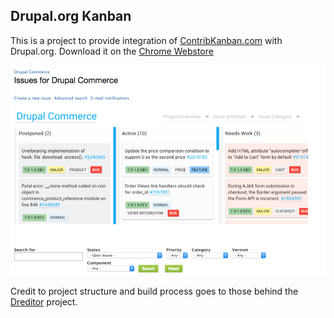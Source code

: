 Drupal.org Kanban
 ------------------

This is a project to provide integration of [ContribKanban.com][contribkanban] with Drupal.org. Download it on the [Chrome Webstore][webstore]

![Project page](media/project-kanban-embedded.png)

Credit to project structure and build process goes to those behind the [Dreditor][dreditor] project.

[contribkanban]: https://contribkanban.com
[dreditor]: https://dreditor.org/
[webstore]: https://chrome.google.com/webstore/detail/drupalorg-kanban/acnjihjglddlmccehkmhpgniifimglfa?utm_source=chrome-ntp-icon
